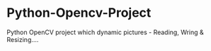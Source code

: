 # Python-Opencv-Project
Python OpenCV project which dynamic pictures - Reading, Wring &amp; Resizing....
